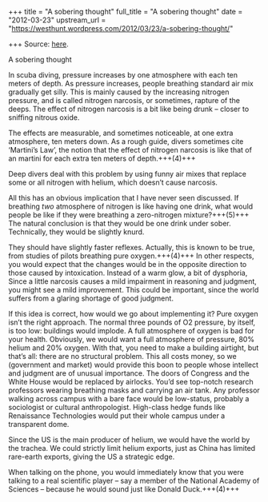 +++
title = "A sobering thought"
full_title = "A sobering thought"
date = "2012-03-23"
upstream_url = "https://westhunt.wordpress.com/2012/03/23/a-sobering-thought/"

+++
Source: [here](https://westhunt.wordpress.com/2012/03/23/a-sobering-thought/).

A sobering thought

In scuba diving, pressure increases by one atmosphere with each ten
meters of depth. As pressure increases, people breathing standard air
mix gradually get silly. This is mainly caused by the increasing
nitrogen pressure, and is called nitrogen narcosis, or sometimes,
rapture of the deeps. The effect of nitrogen narcosis is a bit like
being drunk – closer to sniffing nitrous oxide.

The effects are measurable, and sometimes noticeable, at one extra
atmosphere, ten meters down. As a rough guide, divers sometimes cite
‘Martini’s Law’, the notion that the effect of nitrogen narcosis is like
that of an martini for each extra ten meters of depth.+++(4)+++

Deep divers deal with this problem by using funny air mixes that replace
some or all nitrogen with helium, which doesn’t cause narcosis.

All this has an obvious implication that I have never seen discussed. If
breathing *two* atmosphere of nitrogen is like having one drink, what
would people be like if they were breathing a zero-nitrogen mixture?+++(5)+++
The natural conclusion is that they would be one drink under sober.
Technically, they would be slightly knurd.

They should have slightly faster reflexes. Actually, this is known to
be true, from studies of pilots breathing pure oxygen.+++(4)+++ In other
respects, you would expect that the changes would be in the opposite
direction to those caused by intoxication. Instead of a warm glow, a
bit of dysphoria, Since a little narcosis causes a mild impairment in
reasoning and judgment, you might see a mild improvement. This could be
important, since the world suffers from a glaring shortage of good
judgment.

If this idea is correct, how would we go about implementing it? Pure
oxygen isn’t the right approach. The normal three pounds of O2 pressure,
by itself, is too low: buildings would implode. A full atmosphere of
oxygen is bad for your health. Obviously, we would want a full
atmosphere of pressure, 80% helium and 20% oxygen. With that, you need
to make a building airtight, but that’s all: there are no structural
problem. This all costs money, so we (government and market) would
provide this boon to people whose intellect and judgment are of unusual
importance. The doors of Congress and the White House would be replaced
by airlocks. You’d see top-notch research professors wearing breathing
masks and carrying an air tank. Any professor walking across campus with
a bare face would be low-status, probably a sociologist or cultural
anthropologist. High-class hedge funds like Renaissance Technologies
would put their whole campus under a transparent dome.

Since the US is the main producer of helium, we would have the world by
the trachea. We could strictly limit helium exports, just as China has
limited rare-earth exports, giving the US a strategic edge.

When talking on the phone, you would immediately know that you were
talking to a real scientific player – say a member of the National
Academy of Sciences – because he would sound just like Donald Duck.+++(4)+++

